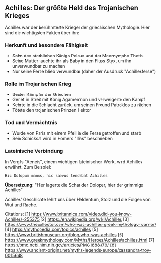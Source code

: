 ## Achilles: Der größte Held des Trojanischen Krieges

Achilles war der berühmteste Krieger der griechischen Mythologie. Hier sind die wichtigsten Fakten über ihn:

### Herkunft und besondere Fähigkeit
- Sohn des sterblichen Königs Peleus und der Meernymphe Thetis
- Seine Mutter tauchte ihn als Baby in den Fluss Styx, um ihn unverwundbar zu machen
- Nur seine Ferse blieb verwundbar (daher der Ausdruck "Achillesferse")

### Rolle im Trojanischen Krieg
- Bester Kämpfer der Griechen
- Geriet in Streit mit König Agamemnon und verweigerte den Kampf
- Kehrte in die Schlacht zurück, um seinen Freund Patroklos zu rächen
- Tötete den trojanischen Prinzen Hektor

### Tod und Vermächtnis
- Wurde von Paris mit einem Pfeil in die Ferse getroffen und starb
- Sein Schicksal wird in Homers "Ilias" beschrieben

### Lateinische Verbindung
In Vergils "Aeneis", einem wichtigen lateinischen Werk, wird Achilles erwähnt. Zum Beispiel:

```latin
Hic Dolopum manus, hic saevus tendebat Achilles
```

**Übersetzung**: "Hier lagerte die Schar der Doloper, hier der grimmige Achilles"

Achilles' Geschichte lehrt uns über Heldentum, Stolz und die Folgen von Wut und Rache.

Citations:
[1] https://www.britannica.com/video/did-you-know-Achilles/-255375
[2] https://en.wikipedia.org/wiki/Achilles
[3] https://www.thecollector.com/who-was-achilles-greek-mythology-warrior/
[4] https://mythopedia.com/topics/achilles
[5] https://www.britishmuseum.org/blog/who-was-achilles
[6] https://www.greekmythology.com/Myths/Heroes/Achilles/achilles.html
[7] https://pmc.ncbi.nlm.nih.gov/articles/PMC1888379/
[8] https://www.ancient-origins.net/myths-legends-europe/cassandra-troy-0015648